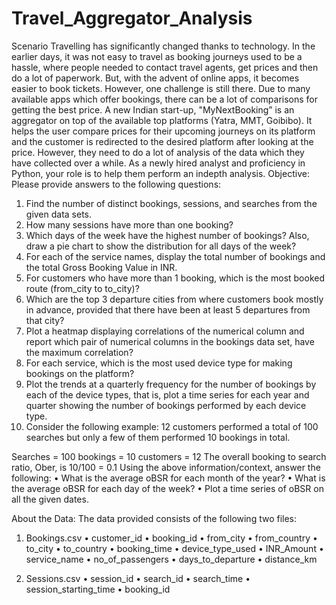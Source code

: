 # Travel_Aggregator_Analysis
Scenario
Travelling has significantly changed thanks to technology. In the earlier days, it was not
easy to travel as booking journeys used to be a hassle, where people needed to contact
travel agents, get prices and then do a lot of paperwork.
But, with the advent of online apps, it becomes easier to book tickets. However, one
challenge is still there. Due to many available apps which offer bookings, there can be a lot
of comparisons for getting the best price.
A new Indian start-up, "MyNextBooking” is an aggregator on top of the available top
platforms (Yatra, MMT, Goibibo). It helps the user compare prices for their upcoming
journeys on its platform and the customer is redirected to the desired platform after
looking at the price.
However, they need to do a lot of analysis of the data which they have collected over a
while.
As a newly hired analyst and proficiency in Python, your role is to help them perform an indepth analysis.
Objective: Please provide answers to the following questions:
1) Find the number of distinct bookings, sessions, and searches from the given data
sets.
2) How many sessions have more than one booking?
3) Which days of the week have the highest number of bookings? Also, draw a pie
chart to show the distribution for all days of the week?
4) For each of the service names, display the total number of bookings and the total
Gross Booking Value in INR.
5) For customers who have more than 1 booking, which is the most booked route
(from_city to to_city)?
6) Which are the top 3 departure cities from where customers book mostly in advance,
provided that there have been at least 5 departures from that city?
7) Plot a heatmap displaying correlations of the numerical column and report which
pair of numerical columns in the bookings data set, have the maximum correlation?
8) For each service, which is the most used device type for making bookings on the
platform?
9) Plot the trends at a quarterly frequency for the number of bookings by each of the
device types, that is, plot a time series for each year and quarter showing the
number of bookings performed by each device type.
10) Consider the following example:
12 customers performed a total of 100 searches but only a few of them performed
10 bookings in total.

Searches = 100 bookings = 10 customers = 12
The overall booking to search ratio, Ober, is 10/100 = 0.1 Using the above
information/context, answer the following:
• What is the average oBSR for each month of the year?
• What is the average oBSR for each day of the week?
• Plot a time series of oBSR on all the given dates.

About the Data: The data provided consists of the following two files:
1) Bookings.csv
• customer_id
• booking_id
• from_city
• from_country
• to_city
• to_country
• booking_time
• device_type_used
• INR_Amount
• service_name
• no_of_passengers
• days_to_departure
• distance_km

3) Sessions.csv
• session_id
• search_id
• search_time
• session_starting_time
• booking_id
